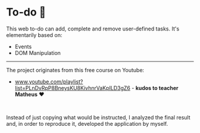 # To-do 📝

This web to-do can add, complete and remove user-defined tasks. It's elementarily based on:
* Events
* DOM Manipulation

<hr>

The project originates from this free course on Youtube:
* www.youtube.com/playlist?list=PLnDvRpP8BneysKU8KivhnrVaKpILD3gZ6 - **kudos to teacher Matheus** ❤️

<br>

Instead of just copying what would be instructed, I analyzed the final result and, in order to reproduce it, developed the application by myself.
